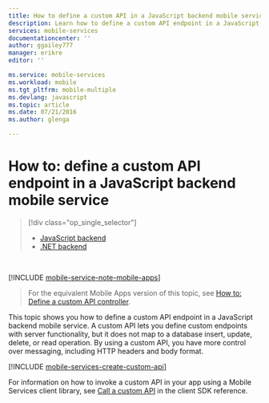 ```yaml
---
title: How to define a custom API in a JavaScript backend mobile service | Microsoft Docs
description: Learn how to define a custom API endpoint in a JavaScript backend mobile service.
services: mobile-services
documentationcenter: ''
author: ggailey777
manager: erikre
editor: ''

ms.service: mobile-services
ms.workload: mobile
ms.tgt_pltfrm: mobile-multiple
ms.devlang: javascript
ms.topic: article
ms.date: 07/21/2016
ms.author: glenga

---
```

# How to: define a custom API endpoint in a JavaScript backend mobile service
> [!div class="op_single_selector"]
> * [JavaScript backend](mobile-services-javascript-backend-define-custom-api.md)
> * [.NET backend](mobile-services-dotnet-backend-define-custom-api.md)
> 
> 

&nbsp;

[!INCLUDE [mobile-service-note-mobile-apps](../../includes/mobile-services-note-mobile-apps.md)]

> For the equivalent Mobile Apps version of this topic, see [How to: Define a custom API controller](../app-service-mobile/app-service-mobile-node-backend-how-to-use-server-sdk.md#CustomAPI).
> 
> 

This topic shows you how to define a custom API endpoint in a JavaScript backend mobile service. A custom API lets you define custom endpoints with server functionality, but it does not map to a database insert, update, delete, or read operation. By using a custom API, you have more control over messaging, including HTTP headers and body format.

[!INCLUDE [mobile-services-create-custom-api](../../includes/mobile-services-create-custom-api.md)]

For information on how to invoke a custom API in your app using a Mobile Services client library, see [Call a custom API](mobile-services-windows-dotnet-how-to-use-client-library.md#custom-api) in the client SDK reference.

<!-- Anchors. -->

<!-- Images. -->

<!-- URLs. -->

